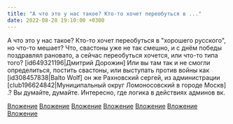 ```yaml
---
title: "А что это у нас такое? Кто-то хочет переобуться в ..."
date: 2022-08-28 19:10:00 +0300
---
```


А что это у нас такое? Кто-то хочет переобуться в "хорошего русского", но что-то мешает?
Что, свастоны уже не так смешно, и с днём победы поздравлял рановато, а сейчас переобуться хочется, или что-то типа того? [id649321196|Дмитрий Дорожин]
Или вы там так и не смогли определиться, постить свастоны, или выступать против войны как [id308457838|Balto Wolf] он же Рахновский сергей, из администрации [club196624842|Муниципальный округ Ломоносовский в городе Москв] .?
Вы думайте, думайте.
Интересно, где логика в действиях админов вк.


[Вложение](/assets/vk_photos/4/w0pCAz9l8AQ.jpg)
[Вложение](/assets/vk_photos/2/p4iC8SM5kIM.jpg)
[Вложение](/assets/vk_photos/2/JBXUWDbS9NE.jpg)
[Вложение](/assets/vk_photos/2/tFMkgS6Kj2U.jpg)
[Вложение](/assets/vk_photos/2/bqRc5FlAEkI.jpg)
[Вложение](/assets/vk_photos/2/AO4c4Ayn7bg.jpg)
[Вложение](/assets/vk_photos/2/UDdS3WUkPz4.jpg)
